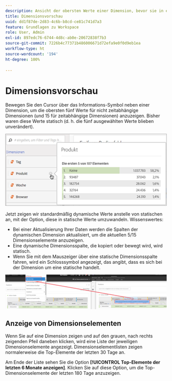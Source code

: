 ```yaml
---
description: Ansicht der obersten Werte einer Dimension, bevor sie in einem Projekt verwendet wird.
title: Dimensionsvorschau
uuid: dd1f87de-2d83-4c6b-b8cd-ce81c741d7a3
feature: Grundlagen zu Workspace
role: User, Admin
exl-id: 897edc76-6744-4d8c-ab0e-20672838f7b3
source-git-commit: 7226b4c77371b486006671d72efa9e0f0d9eb1ea
workflow-type: ht
source-wordcount: '194'
ht-degree: 100%

---
```


# Dimensionsvorschau

Bewegen Sie den Cursor über das Informations-Symbol neben einer Dimension, um die obersten fünf Werte für nicht zeitabhängige Dimensionen (und 15 für zeitabhängige Dimensionen) anzuzeigen. Bisher waren diese Werte statisch (d. h. die fünf ausgewählten Werte blieben unverändert).

![](assets/dimension-preview.png)

Jetzt zeigen wir standardmäßig dynamische Werte anstelle von statischen an, mit der Option, diese in statische Werte umzuwandeln. Wissenswertes:

* Bei einer Aktualisierung Ihrer Daten werden die Spalten der dynamischen Dimension aktualisiert, um die aktuellen 5/15 Dimensionselemente anzuzeigen.
* Eine dynamische Dimensionsspalte, die kopiert oder bewegt wird, wird statisch.
* Wenn Sie mit dem Mauszeiger über eine statische Dimensionsspalte fahren, wird ein Schlosssymbol angezeigt, das angibt, dass es sich bei der Dimension um eine statische handelt.

![](assets/dimension_static.png)

## Anzeige von Dimensionselementen

Wenn Sie auf eine Dimension zeigen und auf den grauen, nach rechts zeigenden Pfeil daneben klicken, wird eine Liste der jeweiligen Dimensionselemente angezeigt. Dimensionselementlisten zeigen normalerweise die Top-Elemente der letzten 30 Tage an.

Am Ende der Liste sehen Sie die Option **[!UICONTROL Top-Elemente der letzten 6 Monate anzeigen]**. Klicken Sie auf diese Option, um die Top-Dimensionselemente der letzten 180 Tage anzuzeigen.
